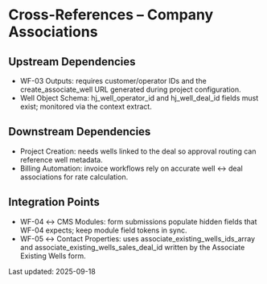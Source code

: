 # Cross-References – Company Associations

## Upstream Dependencies
- WF-03 Outputs: requires customer/operator IDs and the create_associate_well URL generated during project configuration.
- Well Object Schema: hj_well_operator_id and hj_well_deal_id fields must exist; monitored via the context extract.

## Downstream Dependencies
- Project Creation: needs wells linked to the deal so approval routing can reference well metadata.
- Billing Automation: invoice workflows rely on accurate well ↔ deal associations for rate calculation.

## Integration Points
- WF-04 ↔ CMS Modules: form submissions populate hidden fields that WF-04 expects; keep module field tokens in sync.
- WF-05 ↔ Contact Properties: uses associate_existing_wells_ids_array and associate_existing_wells_sales_deal_id written by the Associate Existing Wells form.

Last updated: 2025-09-18
